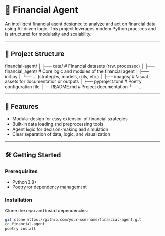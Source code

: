 # 🧠 Financial Agent

An intelligent financial agent designed to analyze and act on financial data using AI-driven logic. This project leverages modern Python practices and is structured for modularity and scalability.

---

## 📁 Project Structure

financial-agent/
│
├── data/ # Financial datasets (raw, processed)
│
├── financial_agent/ # Core logic and modules of the financial agent
│ ├── init.py
│ └── ... (strategies, models, utils, etc.)
│
├── images/ # Visual assets for documentation or outputs
│
├── pyproject.toml # Poetry configuration file
├── README.md # Project documentation
└── ...

---

## 🚀 Features

- Modular design for easy extension of financial strategies
- Built-in data loading and preprocessing tools
- Agent logic for decision-making and simulation
- Clear separation of data, logic, and visualization

---

## 🛠️ Getting Started

### Prerequisites

- Python 3.8+
- [Poetry](https://python-poetry.org/) for dependency management

### Installation

Clone the repo and install dependencies:

```bash
git clone https://github.com/your-username/financial-agent.git
cd financial-agent
poetry install
